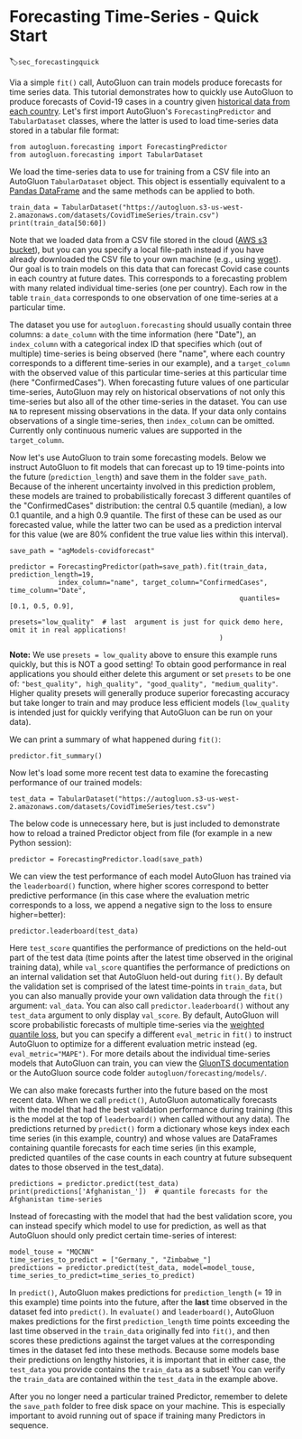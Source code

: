# Forecasting Time-Series - Quick Start
:label:`sec_forecastingquick`

Via a simple `fit()` call, AutoGluon can train models produce forecasts for time series data. This tutorial demonstrates how to quickly use AutoGluon to produce forecasts of Covid-19 cases in a country given [historical data from each country](https://www.kaggle.com/c/covid19-global-forecasting-week-4). Let's first import AutoGluon's `ForecastingPredictor` and `TabularDataset` classes, where the latter is used to load time-series data stored in a tabular file format:

```{.python .input}
from autogluon.forecasting import ForecastingPredictor
from autogluon.forecasting import TabularDataset
```

We load the time-series data to use for training from a CSV file into an AutoGluon `TabularDataset` object. This object is essentially equivalent to a [Pandas DataFrame](https://pandas.pydata.org/pandas-docs/stable/reference/api/pandas.DataFrame.html) and the same methods can be applied to both.

```{.python .input}
train_data = TabularDataset("https://autogluon.s3-us-west-2.amazonaws.com/datasets/CovidTimeSeries/train.csv")
print(train_data[50:60])
```

Note that we loaded data from a CSV file stored in the cloud ([AWS s3 bucket](https://aws.amazon.com/s3/)), but you can you specify a local file-path instead if you have already downloaded the CSV file to your own machine (e.g., using [wget](https://www.gnu.org/software/wget/)). Our goal is to train models on this data that can forecast Covid case counts in each country at future dates. This corresponds to a forecasting problem with many related individual time-series (one per country). Each row in the table `train_data` corresponds to one observation of one time-series at a particular time.

The dataset you use for `autogluon.forecasting` should usually contain three columns: a `date_column` with the time information (here "Date"), an `index_column` with a categorical index ID that specifies which (out of multiple) time-series is being observed (here "name", where each country corresponds to a different time-series in our example), and a `target_column` with the observed value of this particular time-series at this particular time (here "ConfirmedCases"). When forecasting future values of one particular time-series, AutoGluon may rely on historical observations of not only this time-series but also all of the other time-series in the dataset. You can use `NA` to represent missing observations in the data. If your data only contains observations of a single time-series, then `index_column` can be omitted. Currently only continuous numeric values are supported in the `target_column`.

Now let's use AutoGluon to train some forecasting models. Below we instruct AutoGluon to fit models that can forecast up to 19 time-points into the future (`prediction_length`) and save them in the folder `save_path`. Because of the inherent uncertainty involved in this prediction problem, these models are trained to probabilistically forecast 3 different quantiles of the "ConfirmedCases" distribution: the central 0.5 quantile (median), a low 0.1 quantile, and a high 0.9 quantile. The first of these can be used as our forecasted value, while the latter two can be used as a prediction interval for this value (we are 80% confident the true value lies within this interval).

```{.python .input}
save_path = "agModels-covidforecast"

predictor = ForecastingPredictor(path=save_path).fit(train_data, prediction_length=19,
            index_column="name", target_column="ConfirmedCases", time_column="Date",
                                                         quantiles=[0.1, 0.5, 0.9],
                                                         presets="low_quality"  # last  argument is just for quick demo here, omit it in real applications!
                                                    )
```

**Note:** We use `presets = low_quality` above to ensure this example runs quickly, but this is NOT a good setting!  To obtain good performance in real applications you should either delete this argument or set `presets` to be one of: `"best_quality", high_quality", "good_quality", "medium_quality"`. Higher quality presets will generally produce superior forecasting accuracy but take longer to train and may produce less efficient models (`low_quality` is intended just for quickly verifying that AutoGluon can be run on your data).

We can print a summary of what happened during `fit()`:

```{.python .input}
predictor.fit_summary()
```

Now let's load some more recent test data to examine the forecasting performance of our trained models:

```{.python .input}
test_data = TabularDataset("https://autogluon.s3-us-west-2.amazonaws.com/datasets/CovidTimeSeries/test.csv")
```

The below code is unnecessary here, but is just included to demonstrate how to reload a trained Predictor object from file (for example in a new Python session):

```{.python .input}
predictor = ForecastingPredictor.load(save_path)
```

We can view the test performance of each model AutoGluon has trained via the `leaderboard()` function, where higher scores correspond to better predictive performance (in this case where the evaluation metric corresponds to a loss, we append a negative sign to the loss to ensure higher=better):

```{.python .input}
predictor.leaderboard(test_data)
```

Here `test_score` quantifies the performance of predictions on the held-out part of the test data (time points after the latest time observed in the original training data), while `val_score` quantifies the performance of predictions on an internal validation set that AutoGluon held-out during `fit()`. By default the validation set is comprised of the latest time-points in `train_data`, but you can also manually provide your own validation data through the `fit()` argument: `val_data`. You can also call `predictor.leaderboard()` without any `test_data` argument to only display `val_score`. By default, AutoGluon will score probabilistic forecasts of multiple time-series via the [weighted quantile loss](https://docs.aws.amazon.com/forecast/latest/dg/metrics.html#metrics-wQL), but you can specify a different `eval_metric` in `fit()` to instruct AutoGluon to optimize for a different evaluation metric instead (eg. `eval_metric="MAPE")`. For more details about the individual time-series models that AutoGluon can train, you can view the [GluonTS documentation](https://ts.gluon.ai/) or the AutoGluon source code folder `autogluon/forecasting/models/`.

We can also make forecasts further into the future based on the most recent data. When we call `predict()`, AutoGluon automatically forecasts with the model that had the best validation performance during training (this is the model at the top of `leaderboard()` when called without any data). The predictions returned by `predict()` form a dictionary whose keys index each time series (in this example, country) and whose values are DataFrames containing quantile forecasts for each time series (in this example, predicted quantiles of the case counts in each country at future subsequent dates to those observed in the test_data).

```{.python .input}
predictions = predictor.predict(test_data)
print(predictions['Afghanistan_'])  # quantile forecasts for the Afghanistan time-series
```

Instead of forecasting with the model that had the best validation score, you can instead specify which model to use for prediction, as well as that AutoGluon should only predict certain time-series of interest:

```{.python .input}
model_touse = "MQCNN"
time_series_to_predict = ["Germany_", "Zimbabwe_"]
predictions = predictor.predict(test_data, model=model_touse, time_series_to_predict=time_series_to_predict)
```

In `predict()`, AutoGluon makes predictions for `prediction_length` (= 19 in this example) time points into the future, after the **last** time observed in the dataset fed into `predict()`. In `evaluate()` and `leaderboard()`, AutoGluon makes predictions for the first `prediction_length` time points exceeding the last time observed in the `train_data` originally fed into `fit()`, and then scores these predictions against the target values at the corresponding times in the dataset fed into these methods. Because some models base their predictions on lengthy histories, it is important that in either case, the `test_data` you provide contains the `train_data` as a subset! You can verify the `train_data` are contained within the `test_data` in the example above.

After you no longer need a particular trained Predictor, remember to delete the `save_path` folder to free disk space on your machine. This is especially important to avoid running out of space if training many Predictors in sequence.
